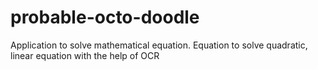 # probable-octo-doodle
Application to solve mathematical equation.
Equation to solve quadratic, linear equation with the help of OCR
